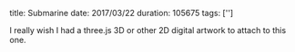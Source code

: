 title: Submarine
date: 2017/03/22
duration: 105675
tags: ['']

I really wish I had a three.js 3D or other 2D digital artwork to attach to this one.
